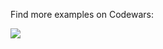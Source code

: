 Find more examples on Codewars:

[![](https://www.codewars.com/users/wesley/badges/large)](https://www.codewars.com/users/wesley/)
